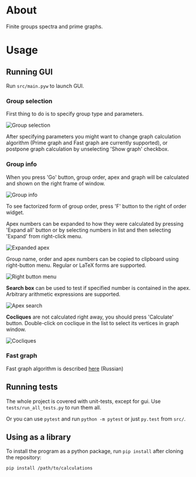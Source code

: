 About
=====

Finite groups spectra and prime graphs.

Usage
=====

Running GUI
-----------
Run `src/main.pyw` to launch GUI.

### Group selection
First thing to do is to specify group type and parameters.

![Group selection](https://raw.github.com/aikoven/calculations/master/doc/group_select.png)

After specifying parameters you might want to change graph calculation algorithm (Prime graph and Fast graph are currently supported), or postpone graph calculation by unselecting 'Show graph' checkbox.

### Group info
When you press 'Go' button, group order, apex and graph will be calculated and shown on the right frame of window.

![Group info](https://raw.github.com/aikoven/calculations/master/doc/group_info.png)

To see factorized form of group order, press 'F' button to the right of order widget.

Apex numbers can be expanded to how they were calculated by pressing 'Expand all' button or by selecting numbers in list and then selecting 'Expand' from right-click menu.

![Expanded apex](https://raw.github.com/aikoven/calculations/master/doc/apex_expanded.png)

Group name, order and apex numbers can be copied to clipboard using right-button menu. Regular or LaTeX forms are supported.

![Right button menu](https://raw.github.com/aikoven/calculations/master/doc/rb_menu.png)

**Search box** can be used to test if specified number is contained in the apex. Arbitrary arithmetic expressions are supported.

![Apex search](https://raw.github.com/aikoven/calculations/master/doc/apex_search.png)

**Cocliques** are not calculated right away, you should press 'Calculate' button. Double-click on coclique in the list to select its vertices in graph window.

![Cocliques](https://raw.github.com/aikoven/calculations/master/doc/cocliques.png)


### Fast graph
Fast graph algorithm is described [here](https://raw.github.com/aikoven/calculations/master/doc/fastgraph.pdf) (Russian)


Running tests
-------------
The whole project is covered with unit-tests, except for gui.
Use `tests/run_all_tests.py` to run them all.

Or you can use `pytest` and run `python -m pytest` or just `py.test` from `src/`.


Using as a library
------------------

To install the program as a python package, run `pip install` after
cloning the repository:
```shell
pip install /path/to/calculations
```
